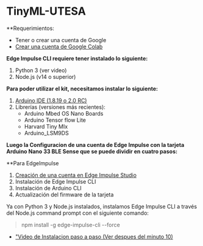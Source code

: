 # TinyML-UTESA

**Requerimientos:
 
- Tener o crear una cuenta de Google
- [Crear una cuenta de Google Colab](https://colab.research.google.com/)

**Edge Impulse CLI requiere tener instalado lo siguiente:**

1. Python 3 (ver video)
2. Node.js (v14 o superior)

**Para poder utilizar el kit, necesitamos instalar lo siguiente:**
1. [Arduino IDE (1.8.19 o 2.0 RC)](https://www.arduino.cc/en/software)
2. Librerías (versiones más recientes):
    - Arduino Mbed OS Nano Boards
    - Arduino Tensor flow Lite
    - Harvard Tiny MIx
    - Arduino_LSM9DS

**Luego la Configuracion de una cuenta de Edge Impulse con la tarjeta Arduino Nano 33 BLE Sense que se
puede dividir en cuatro pasos:**



**Para EdgeImpulse

1. [Creación de una cuenta en Edge Impulse Studio](https://www.edgeimpulse.com/)
2. Instalación de Edge Impulse CLI 
3. Instalación de Arduino CLI
4. Actualización del firmware de la tarjeta


Ya con Python 3 y Node.js instalados, instalamos Edge Impulse CLI a través del
Node.js command prompt con el siguiente comando:
> npm install -g edge-impulse-cli --force

+ ["Video de Instalacion paso a paso (Ver despues del minuto 10)](https://www.youtube.com/watch?v=zXL2RrBrslI)
